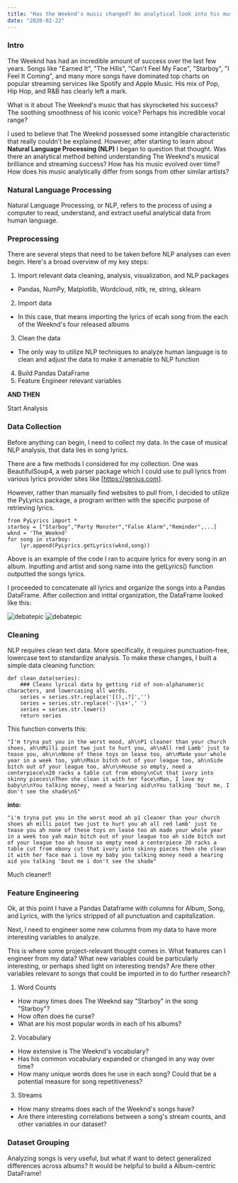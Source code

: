 ```yaml
---
title: "Has the Weeknd's music changed? An analytical look into his music over the years"
date: "2020-02-22"
---
```


### Intro

The Weeknd has had an incredible amount of success over the last few years. Songs like "Earned It", "The Hills", "Can't Feel My Face", "Starboy", "I Feel It Coming", and many more songs have dominated top charts on popular streaming services like Spotify and Apple Music. His mix of Pop, Hip Hop, and R&B has clearly left a mark.

What is it about The Weeknd's music that has skyrocketed his success? The soothing smoothness of his iconic voice? Perhaps his incredible vocal range?

I used to believe that The Weeknd possessed some intangible characteristic that really couldn't be explained. However, after starting to learn about **Natural Language Processing (NLP)** I began to question that thought. Was there an analytical method behind understanding The Weeknd's musical brilliance and streaming success? How has his music evolved over time? How does his music analytically differ from songs from other similar artists?

### Natural Language Processing

Natural Language Processing, or NLP, refers to the process of using a computer to read, understand, and extract useful analytical data from human language.

### Preprocessing

There are several steps that need to be taken before NLP analyses can even begin. Here's a broad overview of my key steps:

1) Import relevant data cleaning, analysis, visualization, and NLP packages
 - Pandas, NumPy, Matplotlib, Wordcloud, nltk, re, string, sklearn
2) Import data
 - In this case, that means importing the lyrics of ecah song from the each of the Weeknd's four released albums
3) Clean the data
 - The only way to utilize NLP techniques to analyze human language is to clean and adjust the data to make it amenable to NLP function
4) Build Pandas DataFrame
5) Feature Engineer relevant variables

**AND THEN**

Start Analysis

### Data Collection

Before anything can begin, I need to collect my data. In the case of musical NLP analysis, that data lies in song lyrics.

There are a few methods I considered for my collection. One was BeautifulSoup4, a web parser package which I could use to pull lyrics from various lyrics provider sites like [https://genius.com].

However, rather than manually find websites to pull from, I decided to utilize the PyLyrics package, a program written with the specific purpose of retrieving lyrics.

```
from PyLyrics import *
starboy = ["Starboy","Party Monster","False Alarm","Reminder",...]
wknd = 'The_Weeknd'
for song in starboy:
    lyr.append(PyLyrics.getLyrics(wknd,song))
```

Above is an example of the code I ran to acquire lyrics for every song in an album. Inputting and artist and song name into the getLyrics() function outputted the songs lyrics.

I proceeded to concatenate all lyrics and organize the songs into a Pandas DataFrame. After collection and intital organization, the DataFrame looked like this:

![debatepic](/Plots/weeknd_df_head.png "Logo Title Text 1")
![debatepic](/Plots/weeknd_df_head.png "Logo Title Text 1")

### Cleaning

NLP requires clean text data. More specifically, it requires punctuation-free, lowercase text to standardize analysis. To make these changes, I built a simple data cleaning function:

```
def clean_data(series):
    ### Cleans lyrical data by getting rid of non-alphanumeric characters, and lowercasing all words.
    series = series.str.replace('[(),.?]','')
    series = series.str.replace('-|\s+',' ')
    series = series.str.lower()
    return series
```

This function converts this:

```
"I'm tryna put you in the worst mood, ah\nP1 cleaner than your church shoes, ah\nMilli point two just to hurt you, ah\nAll red Lamb' just to tease you, ah\n\nNone of these toys on lease too, ah\nMade your whole year in a week too, yah\nMain bitch out of your league too, ah\nSide bitch out of your league too, ah\n\nHouse so empty, need a centerpiece\n20 racks a table cut from ebony\nCut that ivory into skinny pieces\nThen she clean it with her face\nMan, I love my baby\n\nYou talking money, need a hearing aid\nYou talking 'bout me, I don't see the shade\nS"
```

**into:**

```
"i'm tryna put you in the worst mood ah p1 cleaner than your church shoes ah milli point two just to hurt you ah all red lamb' just to tease you ah none of these toys on lease too ah made your whole year in a week too yah main bitch out of your league too ah side bitch out of your league too ah house so empty need a centerpiece 20 racks a table cut from ebony cut that ivory into skinny pieces then she clean it with her face man i love my baby you talking money need a hearing aid you talking 'bout me i don't see the shade"
```

Much cleaner!!

### Feature Engineering

Ok, at this point I have a Pandas Dataframe with columns for Album, Song, and Lyrics, with the lyrics stripped of all punctuation and capitalization.

Next, I need to engineer some new columns from my data to have more interesting variables to analyze.

This is where some project-relevant thought comes in. What features can I engineer from my data? What new variables could be particularly interesting, or perhaps shed light on interesting trends? Are there other variables relevant to songs that could be imported in to do further research?

1) Word Counts
 - How many times does The Weeknd say "Starboy" in the song "Starboy"?
 - How often does he curse? 
 - What are his most popular words in each of his albums?

2) Vocabulary
 - How extensive is The Weeknd's vocabulary?
 - Has his common vocabulary expanded or changed in any way over time?
 - How many unique words does he use in each song? Could that be a potential measure for song repetitiveness?

 3) Streams
  - How many streams does each of the Weeknd's songs have? 
  - Are there interesting correlations between a song's stream counts, and other variables in our dataset?

### Dataset Grouping

Analyzing songs is very useful, but what if want to detect generalized differences across albums? It would be helpful to build a Album-centric DataFrame!









